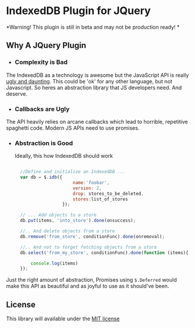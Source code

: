 IndexedDB Plugin for JQuery
===========================


*Warning! This plugin is still in beta and may not be production ready! *


Why A JQuery Plugin
---

* ### Complexity is Bad
The IndexedDB as a technology is awesome but the JavaScript API is really 
[ugly and daunting](http://www.html5rocks.com/en/tutorials/indexeddb/todo/ "Heres why"). 
This could be 'ok' for any other language, but not Javascript.
So heres an abstraction library that JS developers need. And deserve.

* ###  Callbacks are Ugly
The API heavily relies on arcane callbacks which lead to horrible, repetitive spaghetti code. 
Modern JS APIs need to use promises.

* ### Abstraction is Good
  Ideally, this how IndexedDB should work
  ```javascript

  	//Define and initialize an IndexedDB ...
	var db = $.idb({
						name:'foobar', 
						version: 2,
						drop: stores_to_be_deleted,
						stores:list_of_stores
					});

	// ... Add objects to a store
	db.put(items, 'into_store').done(onsuccess);

	//.. And delete objects from a store
	db.remove('from_store', conditionFunc).done(onremoval);

	//.. And not to forget fetching objects from a store
	db.select('from_my_store', conditionFunc).done(function (items){

		console.log(items)
	});

  ```
Just the right amount of abstraction, Promises using `$.Deferred` would make this API 
as beautiful and as joyful to use as it should've been.


License
---
This library will available under the 
[MIT license](https://github.com/ameyms/jquery-indexeddb/blob/master/LICENSE "License")


